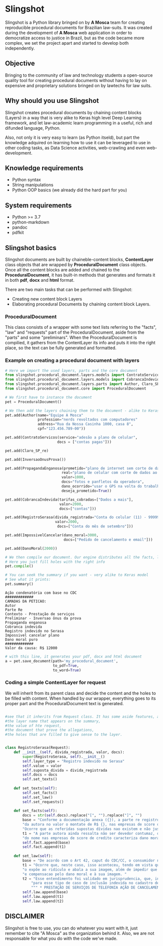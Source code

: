 # Slingshot
Slingshot is a Python library bringed on by **A Mosca** team for creating reproducible procedural documents for Brazilian law-suits. It was created during the development of **A Mosca** web application in order to democratize access to justice in Brazil, but as the code became more complex, we set the project apart and started to develop both independently. 

## Objective
Bringing to the community of law and technology students a open-source quality tool for creating procedural documents without having to lay on expensive and proprietary solutions bringed on by lawtechs for law suits. 

## Why should you use Slingshot
Slingshot creates procedural documents by chaining content blocks (Layers) in a way that is very alike to Keras high level Deep Learning framework, and let law-academic learn programming in a useful, rich and difunded language, Python. 

Also, not only it is very easy to learn (as Python itseld), but part the knowledge adquired on learning how to use it can be leveraged to use in other coding tasks, as Data Science activities, web-crawling and even web-development.

## Knowledge requirements
 * Python syntax
 * String manipulations
 * Python OOP basics (we already did the hard part for you)
 
 ## System requirements
  * Python >= 3.7
  * python-markdown
  * pandoc
  * pdfkit
  
 ## Slingshot basics
 Slingshot documents are built by chaineble-content blocks, **ContentLayer** class objects that are wrapped by **ProceduralDocument** class objects. Once all the content blocks are added and chained to the **ProceduralDocument**, it has built-in methods that generates and formats it in both **pdf**, **docx** and **html** format. 
 
 There are two main tasks that can be performed with Slingshot:
  * Creating new content block Layers
  * Elaborating procedural Documents by chaining content block Layers.
  
  ### ProceduralDocument
  This class consists of a wrapper with some text lists referring to the "facts", "law" and "requests" part of the ProceduralDocument, aside from the "parts" and some "preliminars". When the ProceduralDocument is compilied, it gathers from the ContentLayer its info and puts it into the right place, so the text can be fully generated and formatted.
  
  ### Example on creating a procedural document with layers
  
   
```python
# Here we import the used layers, parts and the core document
from slingshot.procedural_document.layers.models import ContratoServicos, InversaoOnusProva, PropagandaEnganosa
from slingshot.procedural_document.layers.models import CobrancaIndevida, ImpossivelCancelar, DanoMoral, RegistroSerasa
from slingshot.procedural_document.layers.parts import Author, Claro_SP_re
from slingshot.procedural_document.core import ProceduralDocument
```

```python
# We first have to instance the document
pet = ProceduralDocument()
```


```python
# We then add the layers chaining them to the document - alike to Keras
pet.add(Author(name="Equipe A Mosca"
               profession="nerds revoltados com computadores"
               address="Rua da Nossa Casinha 1000, casa 8",
               cpf="123.456.789-00"))

pet.add(ContratoServicos(service="adesão a plano de celular",
                        docs = ["contas pagas"]))

pet.add(Claro_SP_re)

pet.add(InversaoOnusProva())

pet.add(PropagandaEnganosa(prometido="plano de internet sem corte de dados",
                          real="plano de celular com corte de dados ao fim da franquia",
                          valor=1000,
                          docs="fotos e panfletos da operadora",
                          dano_ocorrido="usar o GPS na volta do trabalho, para não se atrasar para buscar o amigo",
                          deseja_prometido=True))

pet.add(CobrancaIndevida(tarifas_cobradas=["Dados a mais"],
                         valor=2000,
                         docs=["contas"]))

pet.add(RegistroSerasa(divida_registrada="Conta do celular (11) - 99999-8888",
                       valor=2000,
                        docs=["Conta do mês de setembro"]))

pet.add(ImpossivelCancelar(dano_moral=3000,
                           docs=["Pedido de cancelamento e email"]))

pet.add(DanoMoral(2000))
```

```python
# We then compile our document. Our engine distributes all the facts, law and requests on their specific fields to generate the document
# Here you just fill holes with the right info
pet.compile()
```

```python
# You can seek the summary if you want - very alike to Keras model
# See what it prints:
pet.summary()
```

```
Ação condenatória com base no CDC
#############
CAMADAS DA PETICAO:
Autor
Parte Re
Contexto - Prestação de serviços
Preliminar - Inversao ônus da prova
Propaganda enganosa
Cobranca indevida
Registro indevido no Serasa
Impossivel cancelar plano
Dano moral puro
#############
Valor da causa: R$ 12000
```

```python
# with this line, it generates your pdf, docx and html document
a = pet.save_document(path='my_procedural_document',
                      to_pdf=True,
                      to_word=True)
```

### Coding a simple ContentLayer for request

We will inherit from its parent class and decide the content and the holes to be filled with content. When handled by our wrapper, everything goes to its proper part and the ProceduralDocument text is generated.
```python

#see that it inherits from Request class. It has some aside features, as
#the layer name that appears on the summary,
#the value of hte request,
#the document that prove the allegations,
#the holes that are filled to give sense to the layer.


class RegistroSerasa(Request):
    def __init__(self, divida_registrada, valor, docs):
        super(RegistroSerasa, self).__init__()
        self.layer_type = "Registro indevido no Serasa"
        self.value = valor
        self.suposta_divida = divida_registrada
        self.docs = docs
        self.set_texts()
    
    def set_texts(self):
        self.set_facts()
        self.set_law()
        self.set_requests()
    
    def set_facts(self):
        docs = str(self.docs).replace("[", "").replace("]", "")
        base = "Conforme a documentação anexa ({}), a parte re registrou divida inexistente " \
        "da autora no valor o montate de R$ {}, nas empresas de score de crédito, a título de {}. " \
        "Ocorre que as referidas supostas dívidas nao existem e não justificam o cadastro nos bancos de score de crédito.".format(docs, self.value, self.suposta_divida)
        t1 = "A parte autora ainda ressalta não ser devedor contumaz, de forma que o registro indevido " \
        "do nome nas empresas de score de credito caracteriza dano moral."
        self.fact.append(base)
        self.fact.append(t1)
        
    def set_law(self):
        base = "De acordo com o Art 42, caput do CDC/CC, o consumidor não será exposto a ridículo quando da cobrança de dívidas. (*Art. 42. Na cobrança de débitos, o consumidor inadimplente não será exposto a ridículo, nem será submetido a qualquer tipo de constrangimento ou ameaça.*)"
        t1 = "Ocorre que, neste caso, isso aconteceu, tendo em vista que a inserção de seu nome indevidamente no cadastro de devedores " \
        "o expõe ao ridículo e abala a sua imagem, além de impedir que adquira crédito no mercado. Por isso, deve haver remoção imediata de seu nome dos respectivos cadastros "\
        "e compensacao pelo dano moral e à sua imagem. "
        t2 = "Esse entendimento foi validado em jurisprudencia, que, inclusive, reconhece a existência de dano moral "\
            "para esse tipo de caso de inclusão indevida no cadastro de devedores do Serasa:\n\n"\
            """ * PRESTAÇÃO DE SERVIÇOS DE TELEFONIA AÇÃO DE CANCELAMENTO DE COBRANÇA INDEVIDA E DE REGISTRO INDEVIDO JUNTO AO SERASA/SPCC/C REPARAÇÃO DE DANOS MORAIS COM PEDIDO DE TUTELA ANTECIPADA INEXIGIBILIDADE DOS DÉBITOS SERVIÇO CONTRATADO FUNCIONAMENTO NÃO COMPROVADO PESSOA JURÍDICA NEGATIVAÇÃO INDEVIDA DO NOME DA AUTORA EM ÓRGÃOS DE PROTEÇÃO AO CRÉDITO DANO MORALCARACTERIZADO SENTENÇA QUE ARBITROU QUANTIA EM CONFORMIDADE COMOS CRITÉRIOS DE PROPORCIONALIDADE E RAZOABILIDADE INDENIZAÇÃO DEVIDA FIXADA EM R$ 10.000,00 VALOR MANTIDO SENTENÇA MANTIDA. *TJSP- Apelação cível AC :  0058685-32.2012.8.26.0114 publicado em 24/01/2017*"""
        self.law.append(base)
        self.law.append(t1)
        self.law.append(t2)
```

  ## DISCLAIMER
  Slingshot is free to use, you can do whatever you want with it, just remember to cite "A Mosca" as the organization behind it. Also, we are not responsable for what you do with the code we've made.
  
